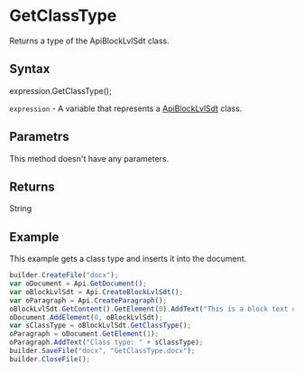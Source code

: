 # GetClassType

Returns a type of the ApiBlockLvlSdt class.

## Syntax

expression.GetClassType();

`expression` - A variable that represents a [ApiBlockLvlSdt](../ApiBlockLvlSdt.md) class.

## Parametrs

This method doesn't have any parameters.

## Returns

String

## Example

This example gets a class type and inserts it into the document.

```javascript
builder.CreateFile("docx");
var oDocument = Api.GetDocument();
var oBlockLvlSdt = Api.CreateBlockLvlSdt();
var oParagraph = Api.CreateParagraph();
oBlockLvlSdt.GetContent().GetElement(0).AddText("This is a block text content control.");
oDocument.AddElement(0, oBlockLvlSdt);
var sClassType = oBlockLvlSdt.GetClassType();
oParagraph = oDocument.GetElement(1);
oParagraph.AddText("Class type: " + sClassType);
builder.SaveFile("docx", "GetClassType.docx");
builder.CloseFile();
```